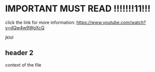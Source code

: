 # IMPORTANT MUST READ  !!!!!!!11!!!


click the link for more information: https://www.youtube.com/watch?v=dQw4w9WgXcQ


jklol
 ## header 2

 context of the file 